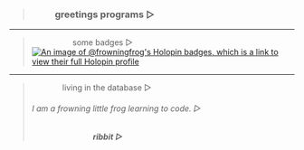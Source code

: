 > ### &emsp; &emsp; greetings programs ▷

------

> &emsp; &emsp; &emsp; &emsp; some badges ▷
[![An image of @frowningfrog's Holopin badges, which is a link to view their full Holopin profile](https://holopin.me/frowningfrog)](https://holopin.io/@frowningfrog)

------

> &emsp; &emsp; &emsp; living in the database ▷
> ###### I am a frowning little frog learning to code. ▷   
> &emsp; &emsp; &emsp; &emsp; &emsp; &emsp; ***ribbit ▷***
